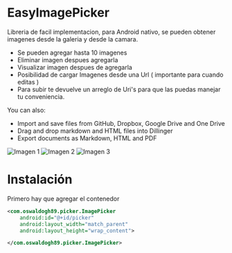 # EasyImagePicker


Libreria de facil implementacion, para Android nativo, se pueden obtener imagenes desde la galeria y desde la camara.

  - Se pueden agregar hasta 10 imagenes
  - Eliminar imagen despues agregarla
  - Visualizar imagen despues de agregarla
  - Posibilidad de cargar Imagenes desde una Url ( importante para cuando editas )
  - Para subir te devuelve un arreglo de Uri's para que las puedas manejar tu conveniencia.


You can also:
  - Import and save files from GitHub, Dropbox, Google Drive and One Drive
  - Drag and drop markdown and HTML files into Dillinger
  - Export documents as Markdown, HTML and PDF


![Imagen 1](https://extraimage.net/images/2017/04/14/aa9b794518197b108170ec31ce61e897.jpg)
![Imagen 2](https://extraimage.net/images/2017/04/14/6c6f3da27ce6bdb34592bae051bb9292.jpg)
![Imagen 3](https://extraimage.net/images/2017/04/14/2f96275ba2448f3bc442b6b9b090c668.jpg)

# Instalación

Primero hay que agregar el contenedor

```xml
<com.oswaldogh89.picker.ImagePicker
    android:id="@+id/picker"
    android:layout_width="match_parent"
    android:layout_height="wrap_content">

</com.oswaldogh89.picker.ImagePicker>
```
